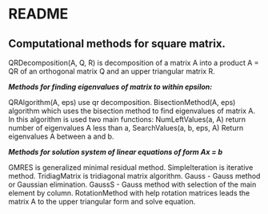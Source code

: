 README
========

**Computational methods for square matrix.**
---------------------------------------------

QRDecomposition(A, Q, R) is decomposition of a matrix A into a product A = QR of an orthogonal matrix Q and an upper triangular matrix R.

***Methods for finding eigenvalues of matrix to within epsilon:***

QRAlgorithm(A, eps) use qr decomposition.
BisectionMethod(A, eps) algorithm which uses the bisection method to find eigenvalues of matrix A. In this algorithm is used two main functions:
	NumLeftValues(a, A) return number of eigenvalues A less than a,
	SearchValues(a, b, eps,  A) Return eigenvalues A between a and b.


***Methods for solution system of linear equations of form Ax = b***

GMRES is generalized minimal residual method.
SimpleIteration is iterative method.
TridiagMatrix is tridiagonal matrix algorithm.
Gauss - Gauss method or Gaussian elimination.
GaussS - Gauss method with selection of the main element by column.
RotationMethod with help rotation matrices leads the matrix A to the upper triangular form and solve equation.
